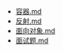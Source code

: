 
- [容器.md](https://github.com/LadyTao/study-notes/blob/main/java/%E5%AE%B9%E5%99%A8.md)
- [反射.md](https://github.com/LadyTao/study-notes/blob/main/java/%E5%8F%8D%E5%B0%84.md)
- [面向对象.md](https://github.com/LadyTao/study-notes/blob/main/java/%E9%9D%A2%E5%90%91%E5%AF%B9%E8%B1%A1.md)
- [面试题.md](https://github.com/LadyTao/study-notes/blob/main/java/%E9%9D%A2%E8%AF%95%E9%A2%98)
